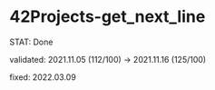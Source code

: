 # 42Projects-get_next_line

STAT: Done

validated: 2021.11.05 (112/100) -> 2021.11.16 (125/100)

fixed: 2022.03.09
